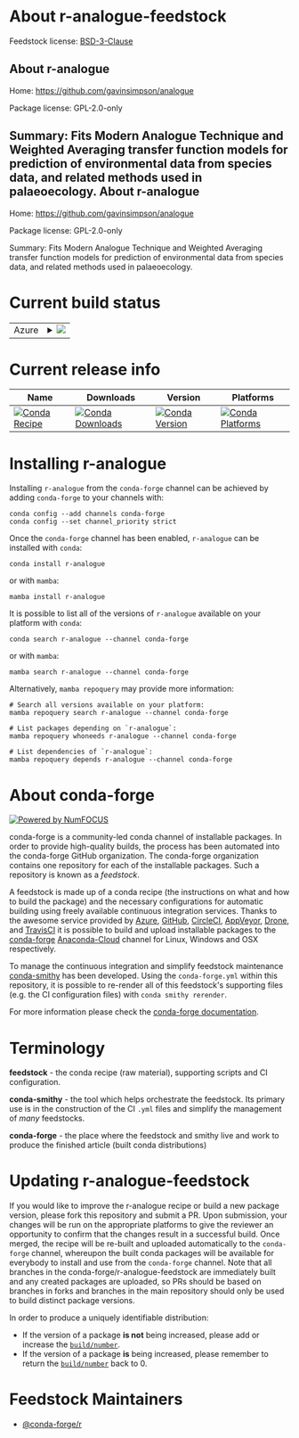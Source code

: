 About r-analogue-feedstock
==========================

Feedstock license: [BSD-3-Clause](https://github.com/conda-forge/r-analogue-feedstock/blob/main/LICENSE.txt)

About r-analogue
----------------

Home: https://github.com/gavinsimpson/analogue

Package license: GPL-2.0-only

Summary: Fits Modern Analogue Technique and Weighted Averaging transfer function models for prediction of environmental data from species data, and related methods used in palaeoecology.
About r-analogue
----------------

Home: https://github.com/gavinsimpson/analogue

Package license: GPL-2.0-only

Summary: Fits Modern Analogue Technique and Weighted Averaging transfer function models for prediction of environmental data from species data, and related methods used in palaeoecology.

Current build status
====================


<table>
    
  <tr>
    <td>Azure</td>
    <td>
      <details>
        <summary>
          <a href="https://dev.azure.com/conda-forge/feedstock-builds/_build/latest?definitionId=17857&branchName=main">
            <img src="https://dev.azure.com/conda-forge/feedstock-builds/_apis/build/status/r-analogue-feedstock?branchName=main">
          </a>
        </summary>
        <table>
          <thead><tr><th>Variant</th><th>Status</th></tr></thead>
          <tbody><tr>
              <td>linux_64_r_base4.2</td>
              <td>
                <a href="https://dev.azure.com/conda-forge/feedstock-builds/_build/latest?definitionId=17857&branchName=main">
                  <img src="https://dev.azure.com/conda-forge/feedstock-builds/_apis/build/status/r-analogue-feedstock?branchName=main&jobName=linux&configuration=linux%20linux_64_r_base4.2" alt="variant">
                </a>
              </td>
            </tr><tr>
              <td>linux_64_r_base4.3</td>
              <td>
                <a href="https://dev.azure.com/conda-forge/feedstock-builds/_build/latest?definitionId=17857&branchName=main">
                  <img src="https://dev.azure.com/conda-forge/feedstock-builds/_apis/build/status/r-analogue-feedstock?branchName=main&jobName=linux&configuration=linux%20linux_64_r_base4.3" alt="variant">
                </a>
              </td>
            </tr><tr>
              <td>osx_64_r_base4.2</td>
              <td>
                <a href="https://dev.azure.com/conda-forge/feedstock-builds/_build/latest?definitionId=17857&branchName=main">
                  <img src="https://dev.azure.com/conda-forge/feedstock-builds/_apis/build/status/r-analogue-feedstock?branchName=main&jobName=osx&configuration=osx%20osx_64_r_base4.2" alt="variant">
                </a>
              </td>
            </tr><tr>
              <td>osx_64_r_base4.3</td>
              <td>
                <a href="https://dev.azure.com/conda-forge/feedstock-builds/_build/latest?definitionId=17857&branchName=main">
                  <img src="https://dev.azure.com/conda-forge/feedstock-builds/_apis/build/status/r-analogue-feedstock?branchName=main&jobName=osx&configuration=osx%20osx_64_r_base4.3" alt="variant">
                </a>
              </td>
            </tr><tr>
              <td>win_64</td>
              <td>
                <a href="https://dev.azure.com/conda-forge/feedstock-builds/_build/latest?definitionId=17857&branchName=main">
                  <img src="https://dev.azure.com/conda-forge/feedstock-builds/_apis/build/status/r-analogue-feedstock?branchName=main&jobName=win&configuration=win%20win_64_" alt="variant">
                </a>
              </td>
            </tr>
          </tbody>
        </table>
      </details>
    </td>
  </tr>
</table>

Current release info
====================

| Name | Downloads | Version | Platforms |
| --- | --- | --- | --- |
| [![Conda Recipe](https://img.shields.io/badge/recipe-r--analogue-green.svg)](https://anaconda.org/conda-forge/r-analogue) | [![Conda Downloads](https://img.shields.io/conda/dn/conda-forge/r-analogue.svg)](https://anaconda.org/conda-forge/r-analogue) | [![Conda Version](https://img.shields.io/conda/vn/conda-forge/r-analogue.svg)](https://anaconda.org/conda-forge/r-analogue) | [![Conda Platforms](https://img.shields.io/conda/pn/conda-forge/r-analogue.svg)](https://anaconda.org/conda-forge/r-analogue) |

Installing r-analogue
=====================

Installing `r-analogue` from the `conda-forge` channel can be achieved by adding `conda-forge` to your channels with:

```
conda config --add channels conda-forge
conda config --set channel_priority strict
```

Once the `conda-forge` channel has been enabled, `r-analogue` can be installed with `conda`:

```
conda install r-analogue
```

or with `mamba`:

```
mamba install r-analogue
```

It is possible to list all of the versions of `r-analogue` available on your platform with `conda`:

```
conda search r-analogue --channel conda-forge
```

or with `mamba`:

```
mamba search r-analogue --channel conda-forge
```

Alternatively, `mamba repoquery` may provide more information:

```
# Search all versions available on your platform:
mamba repoquery search r-analogue --channel conda-forge

# List packages depending on `r-analogue`:
mamba repoquery whoneeds r-analogue --channel conda-forge

# List dependencies of `r-analogue`:
mamba repoquery depends r-analogue --channel conda-forge
```


About conda-forge
=================

[![Powered by
NumFOCUS](https://img.shields.io/badge/powered%20by-NumFOCUS-orange.svg?style=flat&colorA=E1523D&colorB=007D8A)](https://numfocus.org)

conda-forge is a community-led conda channel of installable packages.
In order to provide high-quality builds, the process has been automated into the
conda-forge GitHub organization. The conda-forge organization contains one repository
for each of the installable packages. Such a repository is known as a *feedstock*.

A feedstock is made up of a conda recipe (the instructions on what and how to build
the package) and the necessary configurations for automatic building using freely
available continuous integration services. Thanks to the awesome service provided by
[Azure](https://azure.microsoft.com/en-us/services/devops/), [GitHub](https://github.com/),
[CircleCI](https://circleci.com/), [AppVeyor](https://www.appveyor.com/),
[Drone](https://cloud.drone.io/welcome), and [TravisCI](https://travis-ci.com/)
it is possible to build and upload installable packages to the
[conda-forge](https://anaconda.org/conda-forge) [Anaconda-Cloud](https://anaconda.org/)
channel for Linux, Windows and OSX respectively.

To manage the continuous integration and simplify feedstock maintenance
[conda-smithy](https://github.com/conda-forge/conda-smithy) has been developed.
Using the ``conda-forge.yml`` within this repository, it is possible to re-render all of
this feedstock's supporting files (e.g. the CI configuration files) with ``conda smithy rerender``.

For more information please check the [conda-forge documentation](https://conda-forge.org/docs/).

Terminology
===========

**feedstock** - the conda recipe (raw material), supporting scripts and CI configuration.

**conda-smithy** - the tool which helps orchestrate the feedstock.
                   Its primary use is in the construction of the CI ``.yml`` files
                   and simplify the management of *many* feedstocks.

**conda-forge** - the place where the feedstock and smithy live and work to
                  produce the finished article (built conda distributions)


Updating r-analogue-feedstock
=============================

If you would like to improve the r-analogue recipe or build a new
package version, please fork this repository and submit a PR. Upon submission,
your changes will be run on the appropriate platforms to give the reviewer an
opportunity to confirm that the changes result in a successful build. Once
merged, the recipe will be re-built and uploaded automatically to the
`conda-forge` channel, whereupon the built conda packages will be available for
everybody to install and use from the `conda-forge` channel.
Note that all branches in the conda-forge/r-analogue-feedstock are
immediately built and any created packages are uploaded, so PRs should be based
on branches in forks and branches in the main repository should only be used to
build distinct package versions.

In order to produce a uniquely identifiable distribution:
 * If the version of a package **is not** being increased, please add or increase
   the [``build/number``](https://docs.conda.io/projects/conda-build/en/latest/resources/define-metadata.html#build-number-and-string).
 * If the version of a package **is** being increased, please remember to return
   the [``build/number``](https://docs.conda.io/projects/conda-build/en/latest/resources/define-metadata.html#build-number-and-string)
   back to 0.

Feedstock Maintainers
=====================

* [@conda-forge/r](https://github.com/conda-forge/r/)

